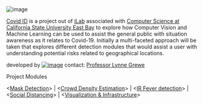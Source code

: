 
![image](https://user-images.githubusercontent.com/11790686/82516538-e50d8e00-9acf-11ea-8903-0070f5ddf348.png)

[Covid ID](https://github.com/grewe/covid_id/wiki) is a project out of [iLab](http://borg.csueastbay.edu/~grewe/ilab/index.html) associated with [Computer Science at California State University East Bay](https://www.csueastbay.edu/cs/) to explore how Computer Vision and Machine Learning can be used to assist the general public with situation awareness as it relates to Covid-19.   Initially a multi-faceted approach will be taken that explores different detection modules that would assist a user with understanding potential risks related to geographical locations.


developed by [![image](https://user-images.githubusercontent.com/11790686/82628915-0db28800-9ba3-11ea-817d-a0dcfe447ad7.png)](http://borg.csueastbay.edu/~grewe/ilab/index.html)         contact: [Professor Lynne Grewe](mailto:lynne.grewe@csueastbay.edu)



Project Modules  

 <[Mask Detection](https://github.com/grewe/covidID_mask)>   |    <[Crowd Density Estimation](https://github.com/grewe/covidID_crowd)>   |  <[IR Fever detection](https://github.com/grewe/covidID_fever)>   |   <[Social Distancing](https://github.com/grewe/covidID_SocDist)>    |  <[Visualization & Infrastructure](https://github.com/grewe/covid_id)> 



